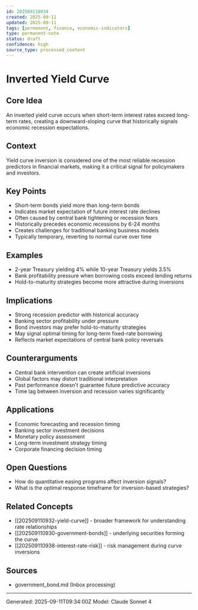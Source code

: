 ```yaml
---
id: 202509110934
created: 2025-09-11
updated: 2025-09-11
tags: [permanent, finance, economic-indicators]
type: permanent-note
status: draft
confidence: high
source_type: processed_content
---
```


# Inverted Yield Curve

## Core Idea
An inverted yield curve occurs when short-term interest rates exceed long-term rates, creating a downward-sloping curve that historically signals economic recession expectations.

## Context
Yield curve inversion is considered one of the most reliable recession predictors in financial markets, making it a critical signal for policymakers and investors.

## Key Points
- Short-term bonds yield more than long-term bonds
- Indicates market expectation of future interest rate declines
- Often caused by central bank tightening or recession fears
- Historically precedes economic recessions by 6-24 months
- Creates challenges for traditional banking business models
- Typically temporary, reverting to normal curve over time

## Examples
- 2-year Treasury yielding 4% while 10-year Treasury yields 3.5%
- Bank profitability pressure when borrowing costs exceed lending returns
- Hold-to-maturity strategies become more attractive during inversions

## Implications
- Strong recession predictor with historical accuracy
- Banking sector profitability under pressure
- Bond investors may prefer hold-to-maturity strategies
- May signal optimal timing for long-term fixed-rate borrowing
- Reflects market expectations of central bank policy reversals

## Counterarguments
- Central bank intervention can create artificial inversions
- Global factors may distort traditional interpretation
- Past performance doesn't guarantee future predictive accuracy
- Time lag between inversion and recession varies significantly

## Applications
- Economic forecasting and recession timing
- Banking sector investment decisions
- Monetary policy assessment
- Long-term investment strategy timing
- Corporate financing decision timing

## Open Questions
- How do quantitative easing programs affect inversion signals?
- What is the optimal response timeframe for inversion-based strategies?

## Related Concepts
- [[202509110932-yield-curve]] - broader framework for understanding rate relationships
- [[202509110930-government-bonds]] - underlying securities forming the curve
- [[202509110938-interest-rate-risk]] - risk management during curve inversions

## Sources
- government_bond.md (Inbox processing)

---
Generated: 2025-09-11T09:34:00Z
Model: Claude Sonnet 4